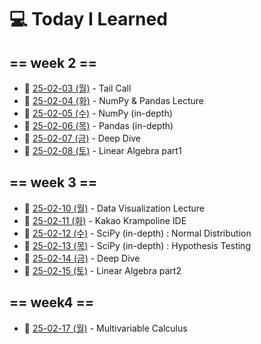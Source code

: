 # 💻 Today I Learned

## == week 2 == 

- 📅  [25-02-03 (월)](https://github.com/100-hours-a-week/kellyn.lee-TIL/blob/main/February/25-02-03%20Mon.md) - Tail Call
- 📅  [25-02-04 (화)](https://github.com/100-hours-a-week/kellyn.lee-TIL/blob/main/February/25-02-04%20Tue.md) - NumPy & Pandas Lecture
- 📅  [25-02-05 (수)](https://github.com/100-hours-a-week/kellyn.lee-TIL/blob/main/February/25-02-05%20Wed.md) - NumPy (in-depth)
- 📅  [25-02-06 (목)](https://github.com/100-hours-a-week/kellyn.lee-TIL/blob/main/February/25-02-06%20Thu.md) - Pandas (in-depth)
- 📅  [25-02-07 (금)](https://github.com/100-hours-a-week/kellyn.lee-TIL/blob/main/February/25-02-07%20Fri.md) - Deep Dive
- 📅  [25-02-08 (토)](https://github.com/100-hours-a-week/kellyn.lee-TIL/blob/main/February/25-02-08%20Sat.md) - Linear Algebra part1



## == week 3 ==

- 📅  [25-02-10 (월)](https://github.com/100-hours-a-week/kellyn.lee-TIL/blob/main/February/25-02-10%20Mon.md) - Data Visualization Lecture
- 📅  [25-02-11 (화)](https://github.com/100-hours-a-week/kellyn.lee-TIL/blob/main/February/25-02-11%20Tue.md) - Kakao Krampoline IDE
- 📅  [25-02-12 (수)](https://github.com/100-hours-a-week/kellyn.lee-TIL/blob/main/February/25-02-12%20Wed.md) - SciPy (in-depth) : Normal Distribution
- 📅  [25-02-13 (목)](https://github.com/100-hours-a-week/kellyn.lee-TIL/blob/main/February/25-02-13%20Thu.md) - SciPy (in-depth) : Hypothesis Testing
- 📅  [25-02-14 (금)](https://github.com/100-hours-a-week/kellyn.lee-TIL/blob/main/February/25-02-14%20Fri.md) - Deep Dive
- 📅  [25-02-15 (토)](https://github.com/100-hours-a-week/kellyn.lee-TIL/blob/main/February/25-02-15%20Sat.md) - Linear Algebra part2



## == week4 == 

- 📅  [25-02-17 (월)](https://github.com/100-hours-a-week/kellyn.lee-TIL/blob/main/February/25-02-17%20Mon.md) - Multivariable Calculus



